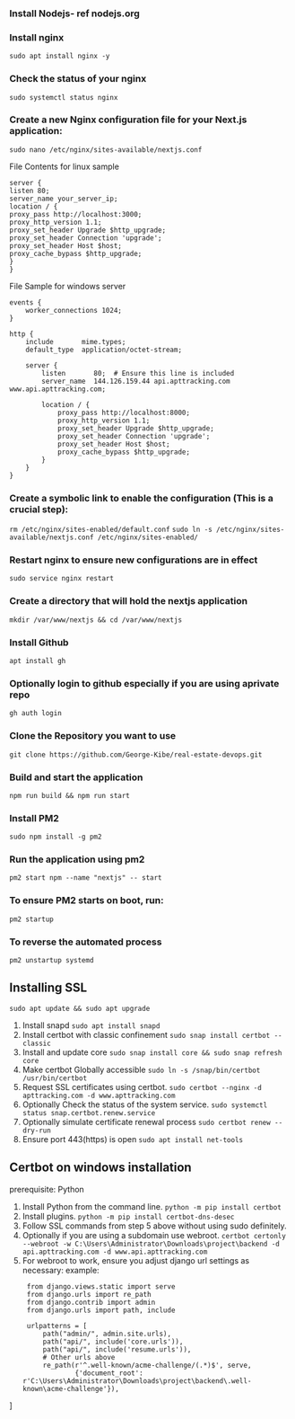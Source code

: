 ### Install Nodejs- ref nodejs.org

### Install nginx
```sudo apt install nginx -y```

### Check the status of your nginx
```sudo systemctl status nginx```

### Create a new Nginx configuration file for your Next.js application:
```sudo nano /etc/nginx/sites-available/nextjs.conf```


File Contents for linux sample
```
server {
listen 80;
server_name your_server_ip;
location / {
proxy_pass http://localhost:3000;
proxy_http_version 1.1;
proxy_set_header Upgrade $http_upgrade;
proxy_set_header Connection 'upgrade';
proxy_set_header Host $host;
proxy_cache_bypass $http_upgrade;
}
}
```
File Sample for windows server
```
events {
    worker_connections 1024;
}

http {
    include       mime.types;
    default_type  application/octet-stream;

    server {
        listen       80;  # Ensure this line is included
        server_name  144.126.159.44 api.apttracking.com www.api.apttracking.com;

        location / {
            proxy_pass http://localhost:8000;
            proxy_http_version 1.1;
            proxy_set_header Upgrade $http_upgrade;
            proxy_set_header Connection 'upgrade';
            proxy_set_header Host $host;
            proxy_cache_bypass $http_upgrade;
        }
    }
}
```

### Create a symbolic link to enable the configuration (This is a crucial step):
```rm /etc/nginx/sites-enabled/default.conf```
```sudo ln -s /etc/nginx/sites-available/nextjs.conf /etc/nginx/sites-enabled/```

### Restart nginx to ensure new configurations are in effect
```sudo service nginx restart```

### Create a directory that will hold the nextjs application
```mkdir /var/www/nextjs && cd /var/www/nextjs```

### Install Github
```apt install gh```
### Optionally login to github especially if you are using aprivate repo
```gh auth login```

### Clone the Repository you want to use
```git clone https://github.com/George-Kibe/real-estate-devops.git```

### Build and start the application
```npm run build && npm run start```

### Install PM2
```sudo npm install -g pm2```


### Run the application using pm2
```pm2 start npm --name "nextjs" -- start```

###  To ensure PM2 starts on boot, run:
```pm2 startup```

### To reverse the automated process
```pm2 unstartup systemd```


## Installing SSL
```sudo apt update && sudo apt upgrade```

1. Install snapd ```sudo apt install snapd```
2. Install certbot with classic confinement ```sudo snap install certbot --classic```
3. Install and update core ```sudo snap install core && sudo snap refresh core```
4. Make certbot Globally accessible ```sudo ln -s /snap/bin/certbot /usr/bin/certbot```
5. Request SSL certificates using certbot. ```sudo certbot --nginx -d apttracking.com -d www.apttracking.com```
6. Optionally Check the status of the system service. ```sudo systemctl status snap.certbot.renew.service```
7. Optionally simulate certificate renewal process ```sudo certbot renew --dry-run```
8. Ensure port 443(https) is open ```sudo apt install net-tools```
   
## Certbot on windows installation
prerequisite: Python
1. Install Python from the command line. ```python -m pip install certbot```
2. Install plugins. ```python -m pip install certbot-dns-desec```
3. Follow SSL commands from step 5 above without using sudo definitely.
4. Optionally if you are using a subdomain use webroot. ```certbot certonly --webroot -w C:\Users\Administrator\Downloads\project\backend -d api.apttracking.com -d www.api.apttracking.com```
5. For webroot to work, ensure you adjust django url settings as necessary:
   example: 
   ```
    from django.views.static import serve
    from django.urls import re_path
    from django.contrib import admin
    from django.urls import path, include

    urlpatterns = [
        path("admin/", admin.site.urls),
        path("api/", include('core.urls')),
        path("api/", include('resume.urls')),
        # Other urls above
        re_path(r'^.well-known/acme-challenge/(.*)$', serve,
                {'document_root': r'C:\Users\Administrator\Downloads\project\backend\.well-known\acme-challenge'}),
]
   ```
